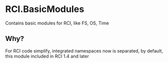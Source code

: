 # RCI.BasicModules
Contains basic modules for RCI, like FS, OS, Time

## Why?
For RCI code simplify, integrated namespaces now is separated, by default, this module included in RCI 1.4 and later
